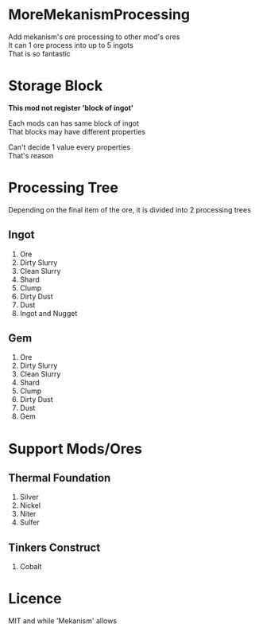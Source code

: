 # MoreMekanismProcessing

Add mekanism's ore processing to other mod's ores<br>
It can 1 ore process into up to 5 ingots<br>
That is so fantastic<br>

# Storage Block

<b>This mod not register 'block of ingot'</b>

Each mods can has same block of ingot<br>
That blocks may have different properties<br>

Can't decide 1 value every properties<br>
That's reason

# Processing Tree

Depending on the final item of the ore, it is divided into 2 processing trees

## Ingot

1. Ore
2. Dirty Slurry
3. Clean Slurry
4. Shard
5. Clump
6. Dirty Dust
7. Dust
8. Ingot and Nugget

## Gem

1. Ore
2. Dirty Slurry
3. Clean Slurry
4. Shard
5. Clump
6. Dirty Dust
7. Dust
8. Gem

# Support Mods/Ores

## Thermal Foundation

1. Silver
2. Nickel
3. Niter
4. Sulfer

## Tinkers Construct

1. Cobalt

# Licence

MIT and while 'Mekanism' allows
